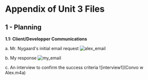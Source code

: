 Appendix of Unit 3 Files
==

1 - Planning
--

**1.1: Client/Developper Communications**

a. Mr. Nygaard's initial email request
![alex_email](#client_firstemail.png)

b. My response
![my_email](#developper_firstemail.png)

c. An interview to confirm the success criteria
![interview1](Convo w Alex.m4a)
